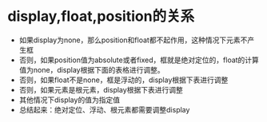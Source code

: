 # display,float,position的关系
- 如果display为none，那么position和float都不起作用，这种情况下元素不产生框
- 否则，如果position值为absolute或者fixed，框就是绝对定位的，float的计算值为none，display根据下面的表格进行调整。
- 否则，如果float不是none，框是浮动的，display根据下表进行调整
-  否则，如果元素是根元素，display根据下表进行调整
- 其他情况下display的值为指定值
- 总结起来：绝对定位、浮动、根元素都需要调整display 